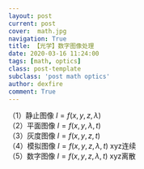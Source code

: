 ```yaml
---
layout: post
current: post
cover:  math.jpg
navigation: True
title: 【光学】数字图像处理
date: 2020-03-16 11:24:00
tags: [math, optics]
class: post-template
subclass: 'post math optics'
author: dexfire
comment: True
---
```


（1）静止图像 $\displaystyle I=f(x,y,z,\lambda)$  
（2）平面图像 $\displaystyle I=f(x,y,\lambda,t)$   
（3）灰度图像 $\displaystyle I=f(x,y,z,t)$  
（4）模拟图像 $\displaystyle I=f(x,y,z,\lambda,t)$  xyz连续  
（5）数字图像 $\displaystyle I=f(x,y,z,\lambda,t)$  xyz离散

